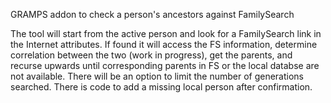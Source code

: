 GRAMPS addon to check a person's ancestors against FamilySearch

The tool will start from the active person and look for a FamilySearch link in the Internet attributes.
If found it will access the FS information, determine correlation between the two (work in progress),
get the parents, and recurse upwards until corresponding parents in FS or the local databse are not
available. There will be an option to limit the number of generations searched. There is code to add
a missing local person after confirmation.
